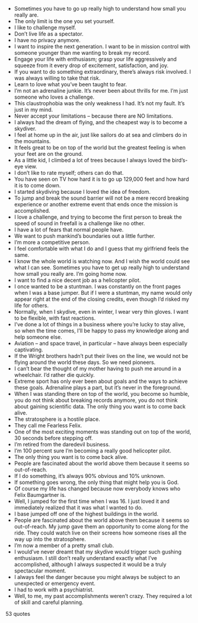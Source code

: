  - Sometimes you have to go up really high to understand how small you really are.
 - The only limit is the one you set yourself.
 - I like to challenge myself.
 - Don’t live life as a spectator.
 - I have no privacy anymore.
 - I want to inspire the next generation. I want to be in mission control with someone younger than me wanting to break my record.
 - Engage your life with enthusiasm; grasp your life aggressively and squeeze from it every drop of excitement, satisfaction, and joy.
 - If you want to do something extraordinary, there’s always risk involved. I was always willing to take that risk.
 - Learn to love what you’ve been taught to fear.
 - I’m not an adrenaline junkie. It’s never been about thrills for me. I’m just someone who loves a challenge.
 - This claustrophobia was the only weakness I had. It’s not my fault. It’s just in my mind.
 - Never accept your limitations – because there are NO limitations.
 - I always had the dream of flying, and the cheapest way is to become a skydiver.
 - I feel at home up in the air, just like sailors do at sea and climbers do in the mountains.
 - It feels great to be on top of the world but the greatest feeling is when your feet are on the ground.
 - As a little kid, I climbed a lot of trees because I always loved the bird’s-eye view.
 - I don’t like to rate myself; others can do that.
 - You have seen on TV how hard it is to go up 129,000 feet and how hard it is to come down.
 - I started skydiving because I loved the idea of freedom.
 - To jump and break the sound barrier will not be a mere record breaking experience or another extreme event that ends once the mission is accomplished.
 - I love a challenge, and trying to become the first person to break the speed of sound in freefall is a challenge like no other.
 - I have a lot of fears that normal people have.
 - We want to push mankind’s boundaries out a little further.
 - I’m more a competitive person.
 - I feel comfortable with what I do and I guess that my girlfriend feels the same.
 - I know the whole world is watching now. And I wish the world could see what I can see. Sometimes you have to get up really high to understand how small you really are. I’m going home now.
 - I want to find a nice decent job as a helicopter pilot.
 - I once wanted to be a stuntman. I was constantly on the front pages when I was a base jumper. But if I were a stuntman, my name would only appear right at the end of the closing credits, even though I’d risked my life for others.
 - Normally, when I skydive, even in winter, I wear very thin gloves. I want to be flexible, with fast reactions.
 - I’ve done a lot of things in a business where you’re lucky to stay alive, so when the time comes, I’ll be happy to pass my knowledge along and help someone else.
 - Aviation – and space travel, in particular – have always been especially captivating.
 - If the Wright brothers hadn’t put their lives on the line, we would not be flying around the world these days. So we need pioneers.
 - I can’t bear the thought of my mother having to push me around in a wheelchair. I’d rather die quickly.
 - Extreme sport has only ever been about goals and the ways to achieve these goals. Adrenaline plays a part, but it’s never in the foreground.
 - When I was standing there on top of the world, you become so humble, you do not think about breaking records anymore, you do not think about gaining scientific data. The only thing you want is to come back alive.
 - The stratosphere is a hostile place.
 - They call me Fearless Felix.
 - One of the most exciting moments was standing out on top of the world, 30 seconds before stepping off.
 - I’m retired from the daredevil business.
 - I’m 100 percent sure I’m becoming a really good helicopter pilot.
 - The only thing you want is to come back alive.
 - People are fascinated about the world above them because it seems so out-of-reach.
 - If I do something, it’s always 90% obvious and 10% unknown.
 - If something goes wrong, the only thing that might help you is God.
 - Of course my life has changed because now everybody knows who Felix Baumgartner is.
 - Well, I jumped for the first time when I was 16. I just loved it and immediately realized that it was what I wanted to do.
 - I base jumped off one of the highest buildings in the world.
 - People are fascinated about the world above them because it seems so out-of-reach. My jump gave them an opportunity to come along for the ride. They could watch live on their screens how someone rises all the way up into the stratosphere.
 - I’m now a member of a pretty small club.
 - I would’ve never dreamt that my skydive would trigger such gushing enthusiasm. I still don’t really understand exactly what I’ve accomplished, although I always suspected it would be a truly spectacular moment.
 - I always feel the danger because you might always be subject to an unexpected or emergency event.
 - I had to work with a psychiatrist.
 - Well, to me, my past accomplishments weren’t crazy. They required a lot of skill and careful planning.

53 quotes